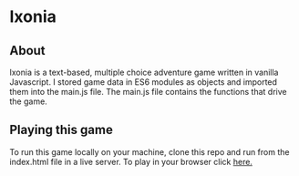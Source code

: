 # Ixonia
## About
Ixonia is a text-based, multiple choice adventure game written in vanilla Javascript. I stored game data in ES6 modules as objects and imported them into the main.js file. The main.js file contains the functions that drive the game. 

## Playing this game
To run this game locally on your machine, clone this repo and run from the index.html file in a live server.
To play in your browser click [here.](https://bobbythree.github.io/ixonia)
